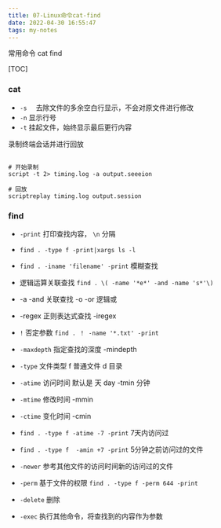 ```yaml
---
title: 07-Linux命令cat-find
date: 2022-04-30 16:55:47
tags: my-notes
---
```

常用命令   cat find

[TOC]

### cat

- `-s  ` 去除文件的多余空白行显示，不会对原文件进行修改
- `-n` 显示行号
- `-t` 挂起文件，始终显示最后更行内容

录制终端会话并进行回放

```shell

# 开始录制
script -t 2> timing.log -a output.seeeion

# 回放
scriptreplay timing.log output.session
```



### find

- `-print` 打印查找内容， `\n` 分隔
- `find . -type f -print|xargs ls -l`
- `find . -iname 'filename' -print` 模糊查找
- 逻辑运算关联查找 `find . \( -name '*e*' -and -name 's*'\)`
- -a  -and  关联查找   -o -or 逻辑或
- -regex   正则表达式查找    -iregex
- `!`  否定参数   `find . ！ -name '*.txt' -print`
- `-maxdepth` 指定查找的深度   -mindepth
- `-type` 文件类型     f 普通文件   d 目录
- `-atime`  访问时间     默认是 天 day       -tmin  分钟
- `-mtime` 修改时间 -mmin
- `-ctime` 变化时间   -cmin

- `find . -type f -atime -7 -print`  7天内访问过
- `find . -type f  -amin +7 -print`  5分钟之前访问过的文件

- `-newer` 参考其他文件的访问时间新的访问过的文件
- `-perm`  基于文件的权限  `find . -type f -perm 644 -print`
- `-delete` 删除
- `-exec` 执行其他命令，将查找到的内容作为参数